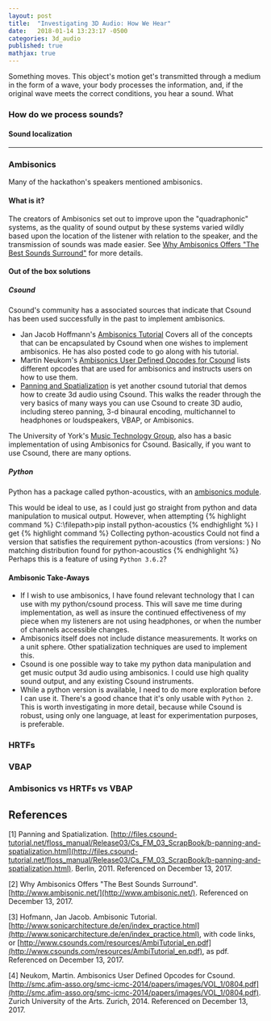 ```yaml
---
layout: post
title:  "Investigating 3D Audio: How We Hear"
date:   2018-01-14 13:23:17 -0500
categories: 3d_audio 
published: true
mathjax: true
---
```


Something moves.
This object's motion get's transmitted through a medium in the form of a wave, your body processes the information, and, if the original wave meets the correct conditions, you hear a sound. What

### How do we process sounds?

#### Sound localization


----------------------------------
### Ambisonics
Many of the hackathon's speakers mentioned ambisonics.
#### What is it?
The creators of Ambisonics set out to improve upon the "quadraphonic" systems, as the quality of sound output by these systems varied wildly based upon the location of the listener with relation to the speaker, and the transmission of sounds was made easier. See [Why Ambisonics Offers "The Best Sounds Surround"](#ambisonics) for more details.

#### Out of the box solutions

##### Csound
Csound's community has a associated sources that indicate that Csound has been used successfully in the past to implement ambisonics.
* Jan Jacob Hoffmann's [Ambisonics Tutorial](#ambisonics_csound_tutorial) Covers all of the concepts that can be encapsulated by Csound when one wishes to implement ambisonics. He has also posted code to go along with his tutorial.
* Martin Neukom's [Ambisonics User Defined Opcodes for Csound](#ambisonics_csound_opcodes) lists different opcodes that are used for ambisonics and instructs users on how to use them.
* [Panning and Spatialization](#surroundsound_csound_tutorial) is yet another csound tutorial that demos how to create 3d audio using Csound. This walks the reader through the very basics of many ways you can use Csound to create 3D audio, including stereo panning, 3-d binaural encoding, multichannel to headphones or loudspeakers, VBAP, or Ambisonics.

The University of York's [Music Technology Group](https://www.york.ac.uk/inst/mustech/3d_audio/cs_ambis.htm), also has a basic implementation of using Ambisonics for Csound. Basically, if you want to use Csound, there are many options.
##### Python
Python has a package called python-acoustics, with an [ambisonics module](http://python-acoustics.github.io/python-acoustics/reference.html).

This would be ideal to use, as I could just go straight from python and data manipulation to musical output. However, when attempting
{% highlight command %}
C:\\filepath>pip install python-acoustics
{% endhighlight %}
I get
{% highlight command %}
Collecting python-acoustics
  Could not find a version that satisfies the requirement python-acoustics (from versions: )
No matching distribution found for python-acoustics
{% endhighlight %}
Perhaps this is a feature of using `Python 3.6.2`?
#### Ambisonic Take-Aways
* If I wish to use ambisonics, I have found relevant technology that I can use with my python/csound process. This will save me time during implementation, as well as insure the continued effectiveness of my piece when my listeners are not using headphones, or when the number of channels accessible changes.
* Ambisonics itself does not include distance measurements. It works on a unit sphere. Other spatialization techniques are used to implement this.
* Csound is one possible way to take my python data manipulation and get music output 3d audio using ambisonics. I could use high quality sound output, and any existing Csound instruments.
* While a python version is available, I need to do more exploration before I can use it. There's a good chance that it's only usable with `Python 2`. This is worth investigating in more detail, because while Csound is robust, using only one language, at least for experimentation purposes, is preferable.  


### HRTFs

### VBAP

### Ambisonics vs HRTFs vs VBAP


## References
[1]<a name="surroundsound_csound_tutorial"></a> Panning and Spatialization. [http://files.csound-tutorial.net/floss_manual/Release03/Cs_FM_03_ScrapBook/b-panning-and-spatialization.html](http://files.csound-tutorial.net/floss_manual/Release03/Cs_FM_03_ScrapBook/b-panning-and-spatialization.html). Berlin, 2011. Referenced on December 13, 2017.

[2]<a name="ambisonics"></a> Why Ambisonics Offers "The Best Sounds Surround". [http://www.ambisonic.net/](http://www.ambisonic.net/). Referenced on December 13, 2017.

[3]<a name="ambisonics_csound_tutorial"></a> Hofmann, Jan Jacob. Ambisonic Tutorial. [http://www.sonicarchitecture.de/en/index_practice.html](http://www.sonicarchitecture.de/en/index_practice.html), with code links, or [http://www.csounds.com/resources/AmbiTutorial_en.pdf](http://www.csounds.com/resources/AmbiTutorial_en.pdf), as pdf. Referenced on December 13, 2017.

[4]<a name="ambisonics_csound_opcodes"></a> Neukom, Martin. Ambisonics User Defined Opcodes for Csound. [http://smc.afim-asso.org/smc-icmc-2014/papers/images/VOL_1/0804.pdf](http://smc.afim-asso.org/smc-icmc-2014/papers/images/VOL_1/0804.pdf). Zurich University of the Arts. Zurich, 2014. Referenced on December 13, 2017.
